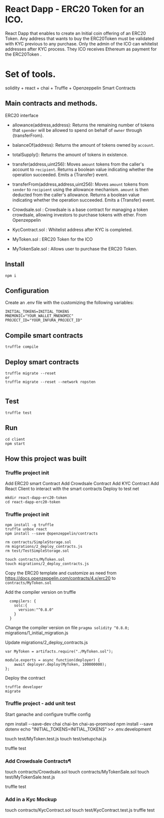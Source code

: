 # React Dapp  - ERC20 Token for an ICO.

React Dapp that enables to create an Initial coin offering of an ERC20 Token. 
Any address that wants to buy the ERC20Token must be validated with KYC previous to any purchase. 
Only the admin of the ICO can whitelist addresses after KYC process. 
They ICO receives Ethereum as payment for the ERC20Token .


# Set of tools. 
solidity + react + chai + Truffle +  Openzeppelin Smart Contracts


## Main contracts and methods.
ERC20 interface
- allowance(address,address): Returns the remaining number of tokens that `spender` will be allowed to spend on behalf of `owner` through {transferFrom}.
- balanceOf(address):  Returns the amount of tokens owned by `account`.
- totalSupply():  Returns the amount of tokens in existence.
- transfer(address,uint256): Moves `amount` tokens from the caller's account to `recipient`. Returns a boolean value indicating whether the operation succeeded. Emits a {Transfer} event.
- transferFrom(address,address,uint256):  Moves `amount` tokens from `sender` to `recipient` using the allowance mechanism. `amount` is then deducted from the caller's allowance. Returns a boolean value indicating whether the operation succeeded. Emits a {Transfer} event.

- Crowdsale.sol : Crowdsale is a base contract for managing a token crowdsale, allowing investors to purchase tokens with ether. From Openzeppelin 
- KycContract.sol : Whitelist address after KYC is completed. 
- MyToken.sol : ERC20 Token for the ICO
- MyTokenSale.sol : Allows user to purchase the ERC20 Token.


## Install 
 `npm i`
## Configuration 
Create an .env file with the customizing the following variables:
```
INITIAL_TOKENS=INITIAL_TOKENS
MNEMONIC="YOUR_WALLET_MNENOMIC"
PROJECT_ID="YOUR_INFURA_PROJECT_ID"
```

## Compile smart contracts
```
truffle compile
```

## Deploy smart contracts

```
truffle migrate --reset
or 
truffle migrate --reset --network ropsten


```

## Test
```
truffle test
```

## Run

```
cd client
npm start
```



## How this project was built 

### Truffle project init
Add ERC20 smart Contract 
Add Crowdsale Contract 
Add KYC Contract 
Add React Client to interact with the smart contracts 
Deploy to test net 

```
mkdir react-dapp-erc20-token
cd react-dapp-erc20-token
```

### Truffle project init
```
npm install -g truffle
truffle unbox react 
npm install --save @openzeppelin/contracts

rm contracts/SimpleStorage.sol
rm migrations/2_deploy_contracts.js
rm test/TestSimpleStorage.sol

touch contracts/MyToken.sol
touch migrations/2_deploy_contracts.js
```

Copy the ERC20 template and customize as need from https://docs.openzeppelin.com/contracts/4.x/erc20 to  `contracts/MyToken.sol`

Add the compiler version on truffle 
```
  compilers: {
    solc:{
      version:"^0.8.0"
    }
  }
  ```

Change the compiler version on file `pragma solidity ^0.8.0;` migrations/1_initial_migration.js

Update  migrations/2_deploy_contracts.js
```
var MyToken = artifacts.require("./MyToken.sol");

module.exports = async function(deployer) {
    await deployer.deploy(MyToken, 100000000);
};
```

Deploy the contract
```
truffle developer 
migrate 
```

### Truffle project  - add unit test
Start ganache  and configure truffle config 

npm install --save-dev chai chai-bn chai-as-promised
npm install --save dotenv
echo "INITIAL_TOKENS=INITIAL_TOKENS" >> .env.development

touch test/MyToken.test.js
touch test/setupchai.js

truffle test


### Add Crowdsale Contracts¶

touch contracts/Crowdsale.sol
touch contracts/MyTokenSale.sol
touch test/MyTokenSale.test.js

truffle test

### Add in a Kyc Mockup

touch contracts/KycContract.sol
touch test/KycContract.test.js
truffle test
